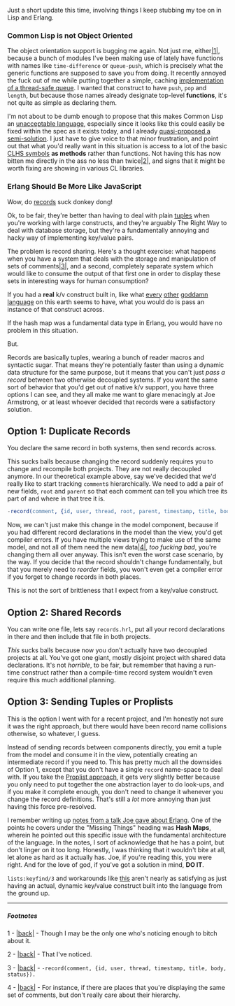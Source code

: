 Just a short update this time, involving things I keep stubbing my toe on in Lisp and Erlang.

### Common Lisp is not Object Oriented

The object orientation support is bugging me again. Not just me, either<a name="note-Mon-Aug-06-013854EDT-2012"></a>[|1|](#foot-Mon-Aug-06-013854EDT-2012), because a bunch of modules I've been making use of lately have functions with names like `time-difference` or `queue-push`, which is precisely what the generic functions are supposed to save you from doing. It recently annoyed the fuck out of me while putting together a simple, caching [implementation of a thread-safe queue](https://github.com/Inaimathi/Common-Lisp-Actors/blob/master/queue.lisp). I wanted that construct to have `push`, `pop` and `length`, but because those names already designate top-level **functions**, it's not quite as simple as declaring them.

I'm not about to be dumb enough to propose that this makes Common Lisp an [unacceptable language](http://steve-yegge.blogspot.ca/2006/04/lisp-is-not-acceptable-lisp.html), especially since it looks like this could easily be fixed within the spec as it exists today, and I already [quasi-proposed a semi-solution](http://langnostic.blogspot.ca/2011/11/objective-lisp.html). I just have to give voice to that minor frustration, and point out that what you'd really want in this situation is access to a lot of the basic [CLHS symbols](http://www.lispworks.com/documentation/HyperSpec/Front/X_AllSym.htm) **as methods** rather than functions. Not having this has now bitten me directly in the ass no less than twice<a name="note-Mon-Aug-06-014123EDT-2012"></a>[|2|](#foot-Mon-Aug-06-014123EDT-2012), and signs that it might be worth fixing are showing in various CL libraries.

### Erlang Should Be More Like JavaScript

Wow, do [records](http://www.erlang.org/doc/reference_manual/records.html) suck donkey dong!

Ok, to be fair, they're better than having to deal with plain [tuples](http://www.erlang.org/doc/reference_manual/data_types.html#id64180) when you're working with large constructs, and they're arguably The Right Way to deal with database storage, but they're a fundamentally annoying and hacky way of implementing key/value pairs.

The problem is record sharing. Here's a thought exercise: what happens when you have a system that deals with the storage and manipulation of sets of comments<a name="note-Mon-Aug-06-014948EDT-2012"></a>[|3|](#foot-Mon-Aug-06-014948EDT-2012), and a second, completely separate system which would like to consume the output of that first one in order to display these sets in interesting ways for human consumption?

If you had a **real** k/v construct built in, like what [every](http://docs.python.org/tutorial/datastructures.html#dictionaries) [other](http://www.cs.cmu.edu/Groups/AI/html/cltl/clm/node108.html) [goddamn](http://hackage.haskell.org/packages/archive/base/4.5.1.0/doc/html/Data-HashTable.html) [language](http://www.json.org/js.html) on this earth seems to have, what you would do is pass an instance of that construct across.

If the hash map was a fundamental data type in Erlang, you would have no problem in this situation.

But.

Records are basically tuples, wearing a bunch of reader macros and syntactic sugar. That means they're potentially faster than using a dynamic data structure for the same purpose, but it means that you can't just *pass a record* between two otherwise decoupled systems. If you want the same sort of behavior that you'd get out of native k/v support, you have three options I can see, and they all make me want to glare menacingly at Joe Armstrong, or at least whoever decided that records were a satisfactory solution.

## Option 1: Duplicate Records

You declare the same record in both systems, then send records across.

This sucks balls because changing the record suddenly requires you to change and recompile both projects. They are not really decoupled anymore. In our theoretical example above, say we've decided that we'd really like to start tracking `comment`s hierarchically. We need to add a pair of new fields, `root` and `parent` so that each comment can tell you which tree its part of and where in that tree it is.

```erlang
-record(comment, {id, user, thread, root, parent, timestamp, title, body, status}).
```

Now, we can't just make this change in the model component, because if you had different record declarations in the model than the view, you'd get compiler errors. If you have multiple views trying to make use of the same model, and not all of them need the new data<a name="note-Mon-Aug-06-015214EDT-2012"></a>[|4|](#foot-Mon-Aug-06-015214EDT-2012), *too fucking bad*, you're changing them all over anyway. This isn't even the worst case scenario, by the way. If you decide that the record shouldn't change fundamentally, but that you merely need to *reorder* fields, you won't even get a compiler error if you forget to change records in both places.

This is not the sort of brittleness that I expect from a key/value construct.

## Option 2: Shared Records

You can write one file, lets say `records.hrl`, put all your record declarations in there and then include that file in both projects.

*This* sucks balls because now you don't actually have two decoupled projects at all. You've got one giant, mostly disjoint project with shared data declarations. It's not *horrible*, to be fair, but remember that having a run-time construct rather than a compile-time record system wouldn't even require this much additional planning.

## Option 3: Sending Tuples or Proplists

This is the option I went with for a recent project, and I'm honestly not sure it was the right approach, but there would have been record name collisions otherwise, so whatever, I guess.

Instead of sending records between components directly, you emit a tuple from the model and consume it in the view, potentially creating an intermediate record if you need to. This has pretty much all the downsides of Option 1, except that you don't have a single `record` name-space to deal with. If you take the [Proplist approach](http://www.erlang.org/doc/man/proplists.html), it gets very slightly better because you only need to put together the one abstraction layer to do look-ups, and if you make it complete enough, you don't need to change it whenever you change the record definitions. That's still a *lot* more annoying than just having this force pre-resolved.

I remember writing up [notes from a talk Joe gave about Erlang](http://langnostic.blogspot.ca/2012/04/notes-from-borders-of-erlang.html). One of the points he covers under the "Missing Things" heading was **Hash Maps**, wherein he pointed out this specific issue with the fundamental architecture of the language. In the notes, I sort of acknowledge that he has a point, but don't linger on it too long. Honestly, I was thinking that it wouldn't bite at all, let alone as hard as it actually has. Joe, if you're reading this, you were right. And for the love of god, if you've got a solution in mind, **DO IT**.

`lists:keyfind/3` and workarounds like [this](http://stackoverflow.com/a/10833019/190887) aren't nearly as satisfying as just having an actual, dynamic key/value construct built into the language from the ground up.

* * *
##### Footnotes

1 - <a name="foot-Mon-Aug-06-013854EDT-2012"></a>[|back|](#note-Mon-Aug-06-013854EDT-2012) - Though I may be the only one who's noticing enough to bitch about it.

2 - <a name="foot-Mon-Aug-06-014123EDT-2012"></a>[|back|](#note-Mon-Aug-06-014123EDT-2012) - That I've noticed.

3 - <a name="foot-Mon-Aug-06-014948EDT-2012"></a>[|back|](#note-Mon-Aug-06-014948EDT-2012) - `-record(comment, {id, user, thread, timestamp, title, body, status}).`

4 - <a name="foot-Mon-Aug-06-015214EDT-2012"></a>[|back|](#note-Mon-Aug-06-015214EDT-2012) - For instance, if there are places that you're displaying the same set of comments, but don't really care about their hierarchy.

